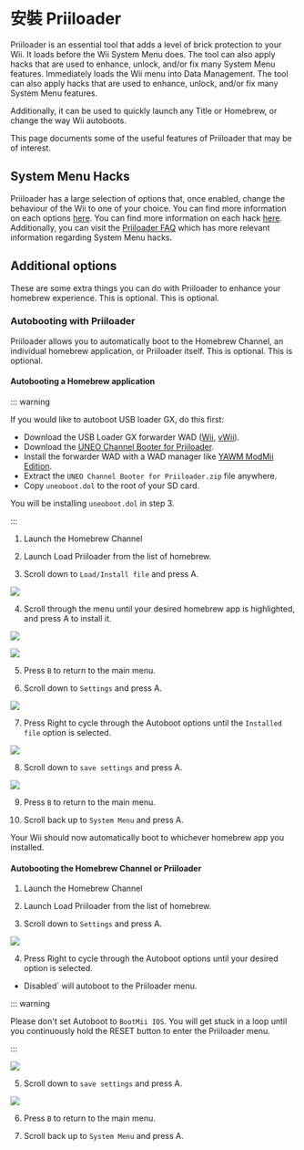 # 安裝 Priiloader

Priiloader is an essential tool that adds a level of brick protection to your Wii. It loads before the Wii System Menu does. The tool can also apply hacks that are used to enhance, unlock, and/or fix many System Menu features. Immediately loads the Wii menu into Data Management. The tool can also apply hacks that are used to enhance, unlock, and/or fix many System Menu features.

Additionally, it can be used to quickly launch any Title or Homebrew, or change the way Wii autoboots.

This page documents some of the useful features of Priiloader that may be of interest.

## System Menu Hacks

Priiloader has a large selection of options that, once enabled, change the behaviour of the Wii to one of your choice. You can find more information on each options <a href="https://dacotaco.github.io/priiloader/docs/HACKS.html#currently-supported-hacks">here</a>. You can find more information on each hack [here](https://dacotaco.github.io/priiloader/docs/HACKSLIST.html). Additionally, you can visit the [Priiloader FAQ](https://dacotaco.github.io/priiloader/docs/FAQ.html) which has more relevant information regarding System Menu hacks.

## Additional options

These are some extra things you can do with Priiloader to enhance your homebrew experience. This is optional. This is optional.

### Autobooting with Priiloader

Priiloader allows you to automatically boot to the Homebrew Channel, an individual homebrew application, or Priiloader itself. This is optional. This is optional.

#### Autobooting a Homebrew application

::: warning

If you would like to autoboot USB loader GX, do this first:

- Download the USB Loader GX forwarder WAD ([Wii](https://github.com/wiidev/usbloadergx/raw/updates/USBLoaderGX_forwarder%5BUNEO%5D_Wii.wad), [vWii](https://github.com/wiidev/usbloadergx/raw/updates/USBLoaderGX_forwarder%5BUNEO%5D_vWii.wad)).
- Download the [UNEO Channel Booter for Priiloader](https://sourceforge.net/projects/usbloadergx/files/Releases/Forwarders%20dols/UNEO%20Channel%20Booter%20for%20Priiloader.zip/download).
- Install the forwarder WAD with a WAD manager like [YAWM ModMii Edition](yawmme).
- Extract the `UNEO Channel Booter for Priiloader.zip` file anywhere.
- Copy `uneoboot.dol` to the root of your SD card.

You will be installing `uneoboot.dol` in step 3.

:::

1. Launch the Homebrew Channel

2. Launch Load Priiloader from the list of homebrew.

3. Scroll down to `Load/Install file` and press A.

  ![](/images/priiloader/menu_install_file.png)

4. Scroll through the menu until your desired homebrew app is highlighted, and press A to install it.

  ![](/images/priiloader/installing_file.png)

  ![](/images/priiloader/installing_file_ok.png)

5. Press `B` to return to the main menu.

6. Scroll down to `Settings` and press A.

  ![](/images/priiloader/menu_settings.png)

7. Press Right to cycle through the Autoboot options until the `Installed file` option is selected.

  ![](/images/priiloader/autoboot_installed_file.png)

8. Scroll down to `save settings` and press A.

  ![](/images/priiloader/settings_save.png)

9. Press `B` to return to the main menu.

10. Scroll back up to `System Menu` and press A.

Your Wii should now automatically boot to whichever homebrew app you installed.

#### Autobooting the Homebrew Channel or Priiloader

1. Launch the Homebrew Channel

2. Launch Load Priiloader from the list of homebrew.

3. Scroll down to `Settings` and press A.

  ![](/images/priiloader/menu_settings.png)

4. Press Right to cycle through the Autoboot options until your desired option is selected.

  - Disabled\` will autoboot to the Priiloader menu.

  ::: warning

  Please don't set Autoboot to `BootMii IOS`. You will get stuck in a loop until you continuously hold the RESET button to enter the Priiloader menu.

  :::

  ![](/images/priiloader/autoboot_disabled.png)

5. Scroll down to `save settings` and press A.

  ![](/images/priiloader/settings_save.png)

6. Press `B` to return to the main menu.

7. Scroll back up to `System Menu` and press A.
